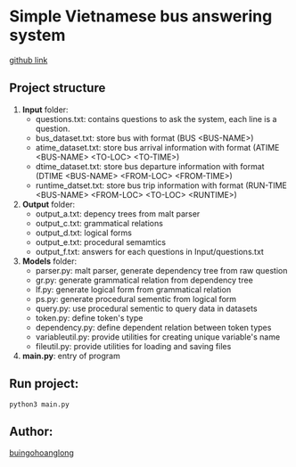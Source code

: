 # Simple Vietnamese bus answering system
[github link](https://github.com/buingohoanglong/NLP-assignment)

## Project structure
1. **Input** folder:
    * questions.txt: contains questions to ask the system, each line is a question.
    * bus_dataset.txt: store bus with format (BUS \<BUS-NAME>)
    * atime_dataset.txt: store bus arrival information with format (ATIME \<BUS-NAME> \<TO-LOC> \<TO-TIME>)
    * dtime_dataset.txt: store bus departure information with format (DTIME \<BUS-NAME> \<FROM-LOC> \<FROM-TIME>)
    * runtime_datset.txt: store bus trip information with format (RUN-TIME \<BUS-NAME> \<FROM-LOC> \<TO-LOC> \<RUNTIME>)
2. **Output** folder:
    * output_a.txt: depency trees from malt parser
    * output_c.txt: grammatical relations
    * output_d.txt: logical forms
    * output_e.txt: procedural semamtics
    * output_f.txt: answers for each questions in Input/questions.txt
3. **Models** folder:
    * parser.py: malt parser, generate dependency tree from raw question
    * gr.py: generate grammatical relation from dependency tree
    * lf.py: generate logical form from grammatical relation
    * ps.py: generate procedural sementic from logical form
    * query.py: use procedural sementic to query data in datasets
    * token.py: define token's type
    * dependency.py: define dependent relation between token types
    * variableutil.py: provide utilities for creating unique variable's name
    * fileutil.py: provide utilities for loading and saving files
4. **main.py**: entry of program

## Run project:
`python3 main.py`

## Author:
[buingohoanglong](https://github.com/buingohoanglong/)